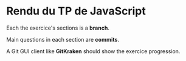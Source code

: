 # Rendu du TP de JavaScript

Each the exercice's sections is a **branch**.

Main questions in each section are **commits**.

A Git GUI client like **GitKraken** should show the exercice progression.

